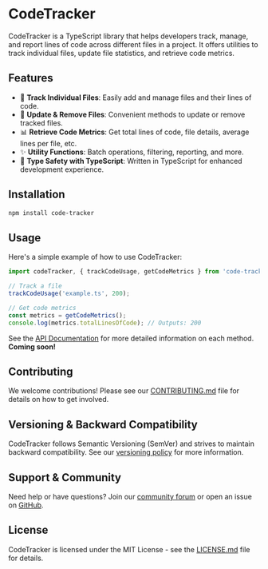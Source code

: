 # CodeTracker


CodeTracker is a TypeScript library that helps developers track, manage, and report lines of code across different files in a project. It offers utilities to track individual files, update file statistics, and retrieve code metrics.

## Features

- 🧾 **Track Individual Files**: Easily add and manage files and their lines of code.
- 🔄 **Update & Remove Files**: Convenient methods to update or remove tracked files.
- 📊 **Retrieve Code Metrics**: Get total lines of code, file details, average lines per file, etc.
- ✨ **Utility Functions**: Batch operations, filtering, reporting, and more.
- 💪 **Type Safety with TypeScript**: Written in TypeScript for enhanced development experience.

## Installation

```bash
npm install code-tracker
```

## Usage

Here's a simple example of how to use CodeTracker:

```typescript
import codeTracker, { trackCodeUsage, getCodeMetrics } from 'code-tracker';

// Track a file
trackCodeUsage('example.ts', 200);

// Get code metrics
const metrics = getCodeMetrics();
console.log(metrics.totalLinesOfCode); // Outputs: 200
```

See the [API Documentation]() for more detailed information on each method. **Coming soon!**

## Contributing

We welcome contributions! Please see our [CONTRIBUTING.md]() file for details on how to get involved.

## Versioning & Backward Compatibility

CodeTracker follows Semantic Versioning (SemVer) and strives to maintain backward compatibility. See our [versioning policy]() for more information.

## Support & Community

Need help or have questions? Join our [community forum]() or open an issue on [GitHub]().

## License

CodeTracker is licensed under the MIT License - see the [LICENSE.md]() file for details.
```
